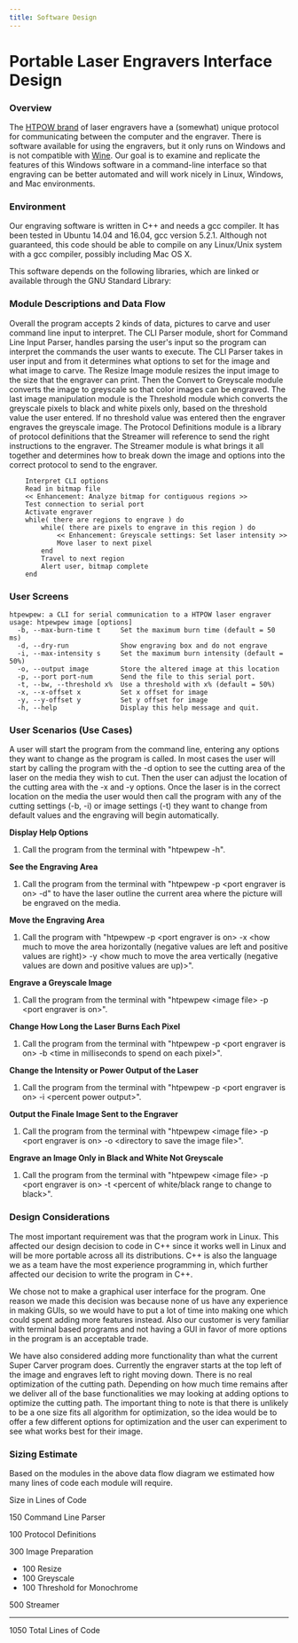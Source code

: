 ```yaml
---
title: Software Design
---
```


# Portable Laser Engravers Interface Design

### Overview
<!-- This can be taken from the requirements and modified as necessary. For a design document you can assume the reader has a technical background. For your projects assume a background of a class member. -->

The [HTPOW brand](https://www.amazon.com/HTPOW-Engraver-Printer-Handicraft-Engraving/dp/B01G36Q558) of laser engravers have a (somewhat) unique protocol for communicating between the computer and the engraver. There is software available for using the engravers, but it only runs on Windows and is not compatible with [Wine](https://www.winehq.org/). Our goal is to examine and replicate the features of this Windows software in a command-line interface so that engraving can be better automated and will work nicely in Linux, Windows, and Mac environments.

### Environment

<!-- List any requirements (operating system, database products, execution environment (Java, Perl, etc.). -->

Our engraving software is written in C++ <!-- TODO --> and needs a gcc compiler. It has been tested in Ubuntu 14.04 and 16.04, gcc version 5.2.1. Although not guaranteed, this code should be able to compile on any Linux/Unix system with a gcc compiler, possibly including Mac OS X.

This software depends on the following libraries, which are linked or available through the GNU Standard Library: <!-- TODO -->

### Module Descriptions and Data Flow

<!--Include a diagram showing the modules and data flow between them. Give a high level description of the function of each module. A pseudo-code format is often used:

```
Open grades file
While grades for student in file {
  If valid grade (0-100)
    Add grade to student total
  else  {
    Report error to user screen
    Create error report for history
  } 
}
```

Describe the data going into and out of the modules, using structures as necessary. -->

<!-- TODO a module diagram might be nice -->

Overall the program accepts 2 kinds of data, pictures to carve and user command line input to interpret. The CLI Parser module, short for Command Line Input Parser, handles parsing the user's input so the program can interpret the commands the user wants to execute. The CLI Parser takes in user input and from it determines what options to set for the image and what image to carve. The Resize Image module resizes the input image to the size that the engraver can print. Then the Convert to Greyscale module converts the image to greyscale so that color images can be engraved. The last image manipulation module is the Threshold module which converts the greyscale pixels to black and white pixels only, based on the threshold value the user entered. If no threshold value was entered then the engraver engraves the greyscale image. The Protocol Definitions module is a library of protocol definitions that the Streamer will reference to send the right instructions to the engraver. The Streamer module is what brings it all together and determines how to break down the image and options into the correct protocol to send to the engraver.

```
	Interpret CLI options
	Read in bitmap file
	<< Enhancement: Analyze bitmap for contiguous regions >>
	Test connection to serial port
	Activate engraver
	while( there are regions to engrave ) do
		while( there are pixels to engrave in this region ) do
			<< Enhancement: Greyscale settings: Set laser intensity >>
			Move laser to next pixel
		end
		Travel to next region
		Alert user, bitmap complete
	end
```

<!-- TODO #### G-code (.mpt) Format
```
``` -->

### User Screens

<!-- Include user screens with description of function and use. -->
```
htpewpew: a CLI for serial communication to a HTPOW laser engraver
usage: htpewpew image [options] 
  -b, --max-burn-time t     Set the maximum burn time (default = 50 ms)
  -d, --dry-run             Show engraving box and do not engrave
  -i, --max-intensity s     Set the maximum burn intensity (default = 50%)
  -o, --output image        Store the altered image at this location
  -p, --port port-num       Send the file to this serial port.
  -t, --bw, --threshold x%  Use a threshold with x% (default = 50%)
  -x, --x-offset x          Set x offset for image
  -y, --y-offset y          Set y offset for image
  -h, --help                Display this help message and quit.
```

<!-- Maybe add a screenshot even if it is just a terminal. -->

### User Scenarios (Use Cases)

<!-- Include the typical steps a user would do for major functions:

1.    When the user starts the program the first screen appears shown above as “Main Menu” appears
2.    When the user selects option “Enter grades” the “Enter Grades” screen appears
3.    The user can enter grades by …. When finished the user …. 
4.    The report shown above as “Grade Report” is generated by …… -->

A user will start the program from the command line, entering any options they want to change as the program is called. In most cases the user will start by calling the program with the -d option to see the cutting area of the laser on the media they wish to cut. Then the user can adjust the location of the cutting area with the -x and -y options. Once the laser is in the correct location on the media the user would then call the program with any of the cutting settings (-b, -i) or image settings (-t) they want to change from default values and the engraving will begin automatically.

**Display Help Options**

1. Call the program from the terminal with "htpewpew -h".

**See the Engraving Area**

1. Call the program from the terminal with "htpewpew -p \<port engraver is on> -d" to have the laser outline the current area where the picture will be engraved on the media.

**Move the Engraving Area**

1. Call the program with "htpewpew -p \<port engraver is on> -x \<how much to move the area horizontally (negative values are left and positive values are right)> -y \<how much to move the area vertically (negative values are down and positive values are up)>".

**Engrave a Greyscale Image**

1. Call the program from the terminal with "htpewpew \<image file> -p \<port engraver is on>".

**Change How Long the Laser Burns Each Pixel**

1. Call the program from the terminal with "htpewpew -p \<port engraver is on> -b \<time in milliseconds to spend on each pixel>".

**Change the Intensity or Power Output of the Laser**

1. Call the program from the terminal with "htpewpew -p \<port engraver is on> -i \<percent power output>".

**Output the Finale Image Sent to the Engraver**

1. Call the program from the terminal with "htpewpew \<image file> -p \<port engraver is on> -o \<directory to save the image file>".

**Engrave an Image Only in Black and White Not Greyscale**

1. Call the program from the terminal with "htpewpew \<image file> -p \<port engraver is on> -t \<percent of white/black range to change to black>". 

<!-- I may misunderstand how we intend to do this program but based on what it looks like right now I think we should change it. I feel like we should call the program with a serial port passed to it and then the program sits and waits for user input until it gets an image and the go to start engraving. Once the engraving has begun the user can't send anymore commands. Once its done the program spits out a completion status and goes back to waiting for an image to cut and accept changes to settings. -->

### Design Considerations

<!-- List any considerations that affected your design, for example functions you considered but cannot do because of time or system limitations, design decisions made because of customer requirements, etc. -->

The most important requirement was that the program work in Linux. This affected our design decision to code in C++ since it works well in Linux and will be more portable across all its distributions. C++ is also the language we as a team have the most experience programming in, which further affected our decision to write the program in C++. 

We chose not to make a graphical user interface for the program. One reason we made this decision was because none of us have any experience in making GUIs, so we would have to put a lot of time into making one which could spent adding more features instead. Also our customer is very familiar with terminal based programs and not having a GUI in favor of more options in the program is an acceptable trade. 

We have also considered adding more functionality than what the current Super Carver program does. Currently the engraver starts at the top left of the image and engraves left to right moving down. There is no real optimization of the cutting path. Depending on how much time remains after we deliver all of the base functionalities we may looking at adding options to optimize the cutting path. The important thing to note is that there is unlikely to be a one size fits all algorithm for optimization, so the idea would be to offer a few different options for optimization and the user can experiment to see what works best for their image.

### Sizing Estimate

<!-- Size estimates of modules, either lines of code, story points, or function points (see the Software Process and Project metrics slides). Note: Its accuracy will not affect your grade -->

Based on the modules in the above data flow diagram we estimated how many lines of code each module will require.


Size in Lines of Code

150 Command Line Parser

100 Protocol Definitions

300 Image Preparation
* 100 Resize
* 100 Greyscale
* 100 Threshold for Monochrome

500 Streamer
<hr/>
1050 Total Lines of Code
